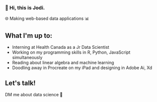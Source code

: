 ### 👋 Hi, this is Jodi.

🌐 Making web-based data applications 📊

<!--
**jodiqiao/jodiqiao** is a ✨ _special_ ✨ repository because its `README.md` (this file) appears on your GitHub profile.

Here are some ideas to get you started:

- 🔭 I’m currently working on ...
- 🌱 I’m currently learning ...
- 👯 I’m looking to collaborate on ...
- 🤔 I’m looking for help with ...
- 💬 Ask me about ...
- 📫 How to reach me: ...
- 😄 Pronouns: ...
- ⚡ Fun fact: ...
-->

## What I'm up to:
- Interning at Health Canada as a Jr Data Scientist
- Working on my programming skills in R, Python, JavaScript simultaneously
- Reading about linear algebra and machine learning
- Doodling away in Procreate on my iPad and designing in Adobe Ai, Xd

## Let's talk!

DM me about data science 🐙

